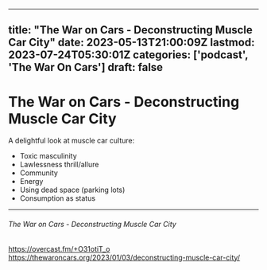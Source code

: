 
---
title: "The War on Cars - Deconstructing Muscle Car City"
date: 2023-05-13T21:00:09Z
lastmod: 2023-07-24T05:30:01Z
categories: ['podcast', 'The War On Cars']
draft: false
---


# The War on Cars - Deconstructing Muscle Car City
A delightful look at muscle car culture:

* Toxic masculinity
* Lawlessness thrill/allure
* Community
* Energy
* Using dead space (parking lots)
* Consumption as status

- - -
###### The War on Cars - Deconstructing Muscle Car City

https://overcast.fm/+O31otiT_o  
https://thewaroncars.org/2023/01/03/deconstructing-muscle-car-city/

<!-- #public #podcast #The War On Cars# -->

<!-- {BearID:6DF253AE-2F65-4D16-AE9D-2B09ECA2F70A-9536-000008F13A9FFAA8} -->
